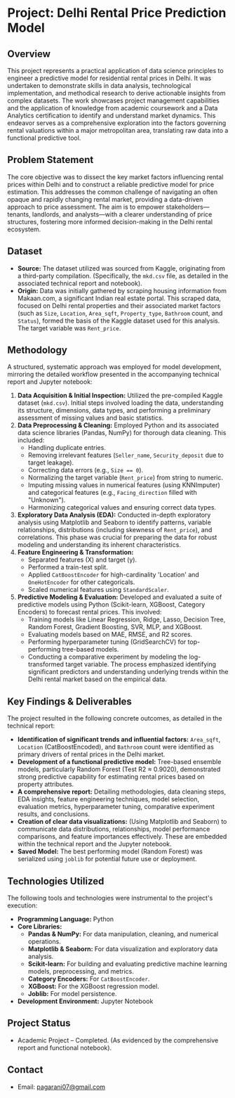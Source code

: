 # Project: Delhi Rental Price Prediction Model

## Overview

This project represents a practical application of data science principles to engineer a predictive model for residential rental prices in Delhi. It was undertaken to demonstrate skills in data analysis, technological implementation, and methodical research to derive actionable insights from complex datasets. The work showcases project management capabilities and the application of knowledge from academic coursework and a Data Analytics certification to identify and understand market dynamics. This endeavor serves as a comprehensive exploration into the factors governing rental valuations within a major metropolitan area, translating raw data into a functional predictive tool.

## Problem Statement

The core objective was to dissect the key market factors influencing rental prices within Delhi and to construct a reliable predictive model for price estimation. This addresses the common challenge of navigating an often opaque and rapidly changing rental market, providing a data-driven approach to price assessment. The aim is to empower stakeholders—tenants, landlords, and analysts—with a clearer understanding of price structures, fostering more informed decision-making in the Delhi rental ecosystem.

## Dataset

*   **Source:** The dataset utilized was sourced from Kaggle, originating from a third-party compilation. (Specifically, the `mkd.csv` file, as detailed in the associated technical report and notebook).
*   **Origin:** Data was initially gathered by scraping housing information from Makaan.com, a significant Indian real estate portal. This scraped data, focused on Delhi rental properties and their associated market factors (such as `Size`, `Location`, `Area_sqft`, `Property_type`, `Bathroom` count, and `Status`), formed the basis of the Kaggle dataset used for this analysis. The target variable was `Rent_price`.

## Methodology

A structured, systematic approach was employed for model development, mirroring the detailed workflow presented in the accompanying technical report and Jupyter notebook:

1.  **Data Acquisition & Initial Inspection:** Utilized the pre-compiled Kaggle dataset (`mkd.csv`). Initial steps involved loading the data, understanding its structure, dimensions, data types, and performing a preliminary assessment of missing values and basic statistics.
2.  **Data Preprocessing & Cleaning:** Employed Python and its associated data science libraries (Pandas, NumPy) for thorough data cleaning. This included:
    *   Handling duplicate entries.
    *   Removing irrelevant features (`Seller_name`, `Security_deposit` due to target leakage).
    *   Correcting data errors (e.g., `Size == 0`).
    *   Normalizing the target variable (`Rent_price`) from string to numeric.
    *   Imputing missing values in numerical features (using KNNImputer) and categorical features (e.g., `Facing_direction` filled with "Unknown").
    *   Harmonizing categorical values and ensuring correct data types.
3.  **Exploratory Data Analysis (EDA):** Conducted in-depth exploratory analysis using Matplotlib and Seaborn to identify patterns, variable relationships, distributions (including skewness of `Rent_price`), and correlations. This phase was crucial for preparing the data for robust modeling and understanding its inherent characteristics.
4.  **Feature Engineering & Transformation:**
    *   Separated features (X) and target (y).
    *   Performed a train-test split.
    *   Applied `CatBoostEncoder` for high-cardinality 'Location' and `OneHotEncoder` for other categoricals.
    *   Scaled numerical features using `StandardScaler`.
5.  **Predictive Modeling & Evaluation:** Developed and evaluated a suite of predictive models using Python (Scikit-learn, XGBoost, Category Encoders) to forecast rental prices. This involved:
    *   Training models like Linear Regression, Ridge, Lasso, Decision Tree, Random Forest, Gradient Boosting, SVR, MLP, and XGBoost.
    *   Evaluating models based on MAE, RMSE, and R2 scores.
    *   Performing hyperparameter tuning (GridSearchCV) for top-performing tree-based models.
    *   Conducting a comparative experiment by modeling the log-transformed target variable.
    The process emphasized identifying significant predictors and understanding underlying trends within the Delhi rental market based on the empirical data.

## Key Findings & Deliverables

The project resulted in the following concrete outcomes, as detailed in the technical report:

*   **Identification of significant trends and influential factors:** `Area_sqft`, `Location` (CatBoostEncoded), and `Bathroom` count were identified as primary drivers of rental prices in the Delhi market.
*   **Development of a functional predictive model:** Tree-based ensemble models, particularly Random Forest (Test R2 ≈ 0.9020), demonstrated strong predictive capability for estimating rental prices based on property attributes.
*   **A comprehensive report:** Detailing methodologies, data cleaning steps, EDA insights, feature engineering techniques, model selection, evaluation metrics, hyperparameter tuning, comparative experiment results, and conclusions.
*   **Creation of clear data visualizations:** (Using Matplotlib and Seaborn) to communicate data distributions, relationships, model performance comparisons, and feature importances effectively. These are embedded within the technical report and the Jupyter notebook.
*   **Saved Model:** The best performing model (Random Forest) was serialized using `joblib` for potential future use or deployment.

## Technologies Utilized

The following tools and technologies were instrumental to the project's execution:

*   **Programming Language:** Python
*   **Core Libraries:**
    *   **Pandas & NumPy:** For data manipulation, cleaning, and numerical operations.
    *   **Matplotlib & Seaborn:** For data visualization and exploratory data analysis.
    *   **Scikit-learn:** For building and evaluating predictive machine learning models, preprocessing, and metrics.
    *   **Category Encoders:** For `CatBoostEncoder`.
    *   **XGBoost:** For the XGBoost regression model.
    *   **Joblib:** For model persistence.
*   **Development Environment:** Jupyter Notebook

## Project Status

*   Academic Project – Completed. (As evidenced by the comprehensive report and functional notebook).

## Contact

*   Email: pagarani07@gmail.com
